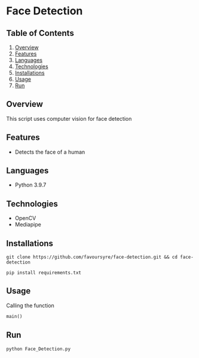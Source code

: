 # Face Detection

## Table of Contents

1. [Overview](#overview)
2. [Features](#features)
3. [Languages](#languages)
4. [Technologies](#technologies)
5. [Installations](#installations)
6. [Usage](#usage)
7. [Run](#run)

## Overview

This script uses computer vision for face detection

## Features

- Detects the face of a human

## Languages

- Python 3.9.7

## Technologies

- OpenCV
- Mediapipe

## Installations

```shell
git clone https://github.com/favoursyre/face-detection.git && cd face-detection
```

```shell
pip install requirements.txt
```

## Usage

Calling the function

```python
main()
```

## Run

```bash
python Face_Detection.py
```
